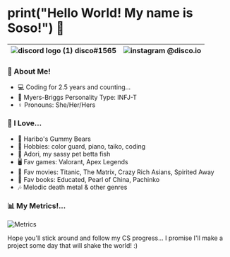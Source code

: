 
# **print("Hello World! My name is Soso!")** :wave: 


| ![discord logo (1)](https://user-images.githubusercontent.com/80224791/181578951-88f1920b-8d19-44bc-ba29-90346400b18a.png) disco#1565 | ![instagram](https://user-images.githubusercontent.com/80224791/181579545-c8ea1583-e8b5-4aec-8197-3dddb72ce599.png) @disco.io |
| -------------  | -------------  |

### :book: About Me!

- :computer: Coding for 2.5 years and counting...
- :brain: Myers-Briggs Personality Type: INFJ-T 
- :female_sign: Pronouns: She/Her/Hers

### :sparkling_heart: I Love...

- :lollipop: Haribo's Gummy Bears
- :crossed_flags: Hobbies: color guard, piano, taiko, coding
- :flags: Adori, my sassy pet betta fish
- :desktop_computer: Fav games: Valorant, Apex Legends
- :popcorn: Fav movies: Titanic, The Matrix, Crazy Rich Asians, Spirited Away
- :book: Fav books: Educated, Pearl of China, Pachinko
- :notes: Melodic death metal & other genres

### :bar_chart: My Metrics!...

![Metrics](https://metrics.lecoq.io/disco-io?template=classic&base.repositories=0&base.metadata=0&languages=1&habits=1&base=header%2C%20activity%2C%20community%2C%20repositories%2C%20metadata&base.indepth=false&base.hireable=false&base.skip=false&languages=false&languages.limit=8&languages.threshold=0%25&languages.other=false&languages.colors=github&languages.sections=most-used&languages.indepth=false&languages.analysis.timeout=15&languages.analysis.timeout.repositories=7.5&languages.categories=markup%2C%20programming&languages.recent.categories=markup%2C%20programming&languages.recent.load=300&languages.recent.days=14&habits=false&habits.from=200&habits.days=14&habits.facts=true&habits.charts=false&habits.charts.type=classic&habits.trim=false&habits.languages.limit=8&habits.languages.threshold=0%25&config.timezone=America%2FNew_York)

Hope you'll stick around and follow my CS progress... I promise I'll make a project some day that will shake the world! :)
